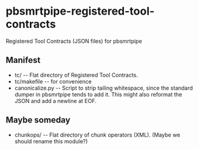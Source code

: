 # pbsmrtpipe-registered-tool-contracts
Registered Tool Contracts (JSON files) for pbsmrtpipe

## Manifest
- tc/ -- Flat directory of Registered Tool Contracts.
- tc/makefile -- for convenience
- canonicalize.py -- Script to strip tailing whitespace, since the standard
  dumper in pbsmrtpipe tends to add it. This might also reformat the JSON
  and add a newline at EOF.

## Maybe someday
- chunkops/ -- Flat directory of chunk operators (XML). (Maybe we should rename this module?)
